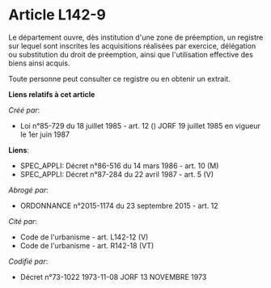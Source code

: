 # Article L142-9

Le département ouvre, dès institution d'une zone de préemption, un registre sur lequel sont inscrites les acquisitions
réalisées par exercice, délégation ou substitution du droit de préemption, ainsi que l'utilisation effective des biens ainsi
acquis.

Toute personne peut consulter ce registre ou en obtenir un extrait.

**Liens relatifs à cet article**

_Créé par_:

  - Loi n°85-729 du 18 juillet 1985 - art. 12 () JORF 19 juillet 1985 en vigueur le 1er juin 1987

**Liens**:

  - SPEC_APPLI: Décret n°86-516 du 14 mars 1986 - art. 10 (M)
  - SPEC_APPLI: Décret n°87-284 du 22 avril 1987 - art. 5 (V)

_Abrogé par_:

  - ORDONNANCE n°2015-1174 du 23 septembre 2015 - art. 12

_Cité par_:

  - Code de l'urbanisme - art. L142-12 (V)
  - Code de l'urbanisme - art. R142-18 (VT)

_Codifié par_:

  - Décret n°73-1022 1973-11-08 JORF 13 NOVEMBRE 1973

